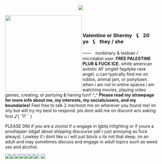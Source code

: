 ‎ <p align="center">![](https://komarev.com/ghpvc/?username=infusedtreat&color=fac188&style=flat&label=genders)⠀</p>

<img src="https://i.postimg.cc/tJXctLNv/image-2025-06-12-234909223-removebg-preview.png" align="left" style="width: 250;"><br></p><h1></h1><h3 align="left">Valentine or Shermy⠀⚸⠀20 yo⠀⚸⠀they / she</h3>  <p>――　nonbinary & lesbian / microlabel user. <b>FREE PALESTINE PLUR & FUCK ICE.</b> white american autistic AF singlet fagdyke rave angel. u can typically find me on roblox, animal jam, or ponytown. when i am not in online spaces i am watching movies, playing video games, creating, or partying & having fun!! ^_^ <b> Please read my strawpage for more info about me, my interests, my socials/users, and my boundaries!</b> Feel free to talk 2 me/moot me on wherever you found me! im shy but will try my best to respond. pls dont add me on discord w/o asking first ♪( ´▽｀)</p><p>PLEASE DNI if you are a zionist if u engage in lgbtq infighting or if youre a proshipper (idgaf about shipping discourse yall r just annoying as fuck always). Lowkey if i dont like u i will just block u its not that deep. im an adult and may sometimes discuss and engage in adult topics such as weed sex and alcohol.</p>
 <p align="left"><image src="sonic rainboom.webp"><image src="3ds gif.webp"><image src="wiggly.png"><image src="fight hate.webp"><image src="lps.webp"><image src="kyute.webp"><image src="john2.webp"> <image src="domo heart.png"><h1></h1>
